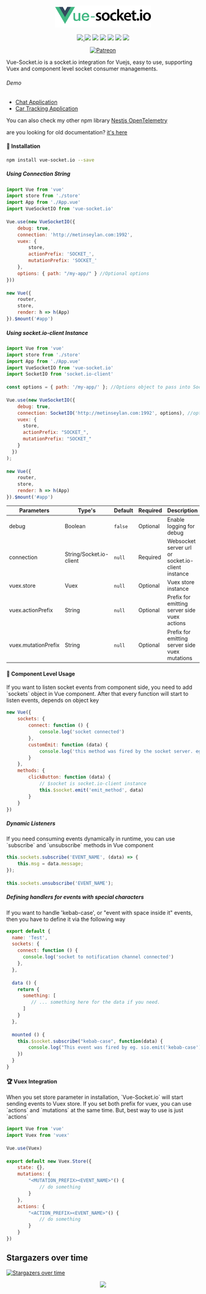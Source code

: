 <p align="center">
    <a href="https://github.com/ljhsai/Vue-Socket.io" target="_blank">
    <img width="250" src="https://raw.githubusercontent.com/ljhsai/Vue-Socket.io/master/public/logo.png">
    </a>
</p> 

<p align="center">
  <a href="https://www.npmjs.com/package/vue-socket.io"><img src="https://img.shields.io/npm/v/vue-socket.io.svg"/> <img src="https://img.shields.io/npm/dt/vue-socket.io.svg"/></a>
  <a href="https://github.com/vuejs/awesome-vue"><img src="https://cdn.rawgit.com/sindresorhus/awesome/d7305f38d29fed78fa85652e3a63e154dd8e8829/media/badge.svg"/></a>
  <a href="https://vuejs.org/"><img src="https://img.shields.io/badge/vue-2.x-brightgreen.svg"/></a>
  <a href="http://packagequality.com/#?package=vue-socket.io"><img src="http://npm.packagequality.com/shield/vue-socket.io.svg"/></a>
  <a href="https://github.com/ljhsai/Vue-Socket.io/"><img src="https://img.shields.io/npm/l/vue-socket.io.svg"/></a>
  <a href="https://github.com/ljhsai/Vue-Socket.io/"><img src="https://img.shields.io/github/stars/ljhsai/Vue-Socket.io.svg"/></a>
</p>
<p align="center">
<a href="https://www.patreon.com/ljhsai">
	<img alt="Patreon" src="https://c5.patreon.com/external/logo/become_a_patron_button.png" height="50" />
</a>
</p>
<p>Vue-Socket.io is a socket.io integration for Vuejs, easy to use, supporting Vuex and component level socket consumer managements.<p>

###### Demo
- <a href="http://metinseylan.com/vuesocketio/" target="_blank">Chat Application</a>
- <a href="http://metinseylan.com" target="_blank">Car Tracking Application</a>
<p>You can also check my other npm library <a href="https://github.com/ljhsai/Nestjs-OpenTelemetry">Nestjs OpenTelemetry</a></p>
<p>
are you looking for old documentation? <a href="https://github.com/ljhsai/Vue-Socket.io/blob/master/docs/OLD_README.md">it's here</a>
</p>

#### 🚀 Installation
``` bash
npm install vue-socket.io --save
```
##### Using Connection String
``` javascript
import Vue from 'vue'
import store from './store'
import App from './App.vue'
import VueSocketIO from 'vue-socket.io'

Vue.use(new VueSocketIO({
    debug: true,
    connection: 'http://metinseylan.com:1992',
    vuex: {
        store,
        actionPrefix: 'SOCKET_',
        mutationPrefix: 'SOCKET_'
    },
    options: { path: "/my-app/" } //Optional options
}))

new Vue({
    router,
    store,
    render: h => h(App)
}).$mount('#app')
```

##### Using socket.io-client Instance
``` javascript
import Vue from 'vue'
import store from './store'
import App from './App.vue'
import VueSocketIO from 'vue-socket.io'
import SocketIO from 'socket.io-client'

const options = { path: '/my-app/' }; //Options object to pass into SocketIO

Vue.use(new VueSocketIO({
    debug: true,
    connection: SocketIO('http://metinseylan.com:1992', options), //options object is Optional
    vuex: {
      store,
      actionPrefix: "SOCKET_",
      mutationPrefix: "SOCKET_"
    }
  })
);

new Vue({
    router,
    store,
    render: h => h(App)
}).$mount('#app')
```

**Parameters**|**Type's**|**Default**|**Required**|**Description**
-----|-----|-----|-----|-----
debug|Boolean|`false`|Optional|Enable logging for debug
connection|String/Socket.io-client|`null`|Required|Websocket server url or socket.io-client instance
vuex.store|Vuex|`null`|Optional|Vuex store instance
vuex.actionPrefix|String|`null`|Optional|Prefix for emitting server side vuex actions
vuex.mutationPrefix|String |`null`|Optional|Prefix for emitting server side vuex mutations

#### 🌈 Component Level Usage

<p>If you want to listen socket events from component side, you need to add `sockets` object in Vue component. After that every function will start to listen events, depends on object key</p>

``` javascript
new Vue({
    sockets: {
        connect: function () {
            console.log('socket connected')
        },
        customEmit: function (data) {
            console.log('this method was fired by the socket server. eg: io.emit("customEmit", data)')
        }
    },
    methods: {
        clickButton: function (data) {
            // $socket is socket.io-client instance
            this.$socket.emit('emit_method', data)
        }
    }
})
```

##### Dynamic Listeners

<p>If you need consuming events dynamically in runtime, you can use `subscribe` and `unsubscribe` methods in Vue component</p>

``` javascript
this.sockets.subscribe('EVENT_NAME', (data) => {
    this.msg = data.message;
});

this.sockets.unsubscribe('EVENT_NAME');
```

##### Defining handlers for events with special characters

<p>If you want to handle 'kebab-case', or "event with space inside it" events, then you have to define it via the following way</p>

``` javascript
export default {
  name: 'Test',
  sockets: {
    connect: function () {
      console.log('socket to notification channel connected')
    },
  },

  data () {
    return {
      something: [
         // ... something here for the data if you need.
      ]
    }
  },

  mounted () {
    this.$socket.subscribe("kebab-case", function(data) {
        console.log("This event was fired by eg. sio.emit('kebab-case')", data)
    })
  }
}
```

#### 🏆 Vuex Integration
<p>When you set store parameter in installation, `Vue-Socket.io` will start sending events to Vuex store. If you set both prefix for vuex, you can use `actions` and `mutations` at the same time. But, best way to use is just `actions`</p>

``` javascript
import Vue from 'vue'
import Vuex from 'vuex'

Vue.use(Vuex)

export default new Vuex.Store({
    state: {},
    mutations: {
        "<MUTATION_PREFIX><EVENT_NAME>"() {
            // do something
        }
    },
    actions: {
        "<ACTION_PREFIX><EVENT_NAME>"() {
            // do something
        }
    }
})
```

## Stargazers over time

[![Stargazers over time](https://starcharts.herokuapp.com/ljhsai/Vue-Socket.io.svg)](https://starcharts.herokuapp.com/ljhsai/Vue-Socket.io)
   

<p align="center">
    <a href="https://github.com/ljhsai/Vue-Socket.io" target="_blank">
    <img src="https://media.giphy.com/media/11jlnltQgUi2mQ/giphy.gif">
    </a>
</p> 
